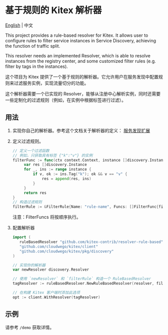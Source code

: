 # 基于规则的 Kitex 解析器

[English](README.md) | 中文

This project provides a rule-based resolver for Kitex. It allows user to configure rules to filter service instances in Service Discovery, achieving the function of traffic split.

This resolver needs an implemented Resolver, which is able to resolve instances from the registry center, and some customized filter rules (e.g. filter by tags in the instances).

这个项目为 Kitex 提供了一个基于规则的解析器。它允许用户在服务发现中配置规则来过滤服务实例，实现流量切分的功能。

这个解析器需要一个已实现的 Resolver，能够从注册中心解析实例，同时还需要一些定制化的过滤规则（例如，在实例中根据标签进行过滤）。

## 用法
1. 实现你自己的解析器。参考这个文档关于解析器的定义： [服务发现扩展](https://www.cloudwego.io/zh/docs/kitex/tutorials/framework-exten/service_discovery/)

2. 定义过滤规则。

    ```go
    // 定义一个过滤函数
    // 例如，只获取具有标签 {"k":"v"} 的实例
    filterFunc := func(ctx context.Context, instance []discovery.Instance) []discovery.Instance {
         var res []discovery.Instance
         for _, ins := range instance {
             if v, ok := ins.Tag("k"); ok && v == "v" {
                 res = append(res, ins)
             }
         }
         return res
    }
    // 构造过滤规则
    filterRule := &FilterRule{Name: "rule-name", Funcs: []FilterFunc{filterFunc}} 
    ```
    注意：FilterFuncs 将按顺序执行。

3. 配置解析器

    ```go
    import (
       ruleBasedResolver "github.com/kitex-contrib/resolver-rule-based"
       "github.com/cloudwego/kitex/client"
       "github.com/cloudwego/kitex/pkg/discovery"
    )
    
    // 实现你的解析器
    var newResolver discovery.Resolver
    
    // 使用 `newResolver` 和 `filterRule` 构造一个 RuleBasedResolver
    tagResolver := ruleBasedResolver.NewRuleBasedResolver(resolver, filterRule)
    
    // 在构建 Kitex 客户端时添加此选项
    opt := client.WithResolver(tagResolver) 
    ```

## 示例
请参考 `/demo` 获取详情。